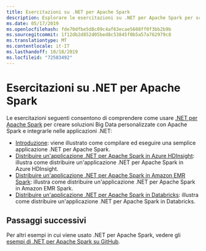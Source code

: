 ```yaml
---
title: Esercitazioni su .NET per Apache Spark
description: Esplorare le esercitazioni su .NET per Apache Spark per scoprire come integrare Apache Spark nelle applicazioni .NET.
ms.date: 05/17/2019
ms.openlocfilehash: fde70dfbe5d8c09c4af63ecae5608ff0f3bb2b9b
ms.sourcegitcommit: 1f12db2d852d05bed8c53845f0b5a57a762979c8
ms.translationtype: MT
ms.contentlocale: it-IT
ms.lasthandoff: 10/18/2019
ms.locfileid: "72583492"
---
```

# <a name="net-for-apache-spark-tutorials"></a>Esercitazioni su .NET per Apache Spark

Le esercitazioni seguenti consentono di comprendere come usare [.NET per Apache Spark](../index.yml) per creare soluzioni Big Data personalizzate con Apache Spark e integrarle nelle applicazioni .NET:

* [Introduzione](get-started.md): viene illustrato come compilare ed eseguire una semplice applicazione .NET per Apache Spark.
* [Distribuire un'applicazione .NET per Apache Spark in Azure HDInsight](hdinsight-deployment.md): illustra come distribuire un'applicazione .NET per Apache Spark in Azure HDInsight.
* [Distribuire un'applicazione .NET per Apache Spark in Amazon EMR Spark](amazon-emr-spark-deployment.md): illustra come distribuire un'applicazione .NET per Apache Spark in Amazon EMR Spark.
* [Distribuire un'applicazione .NET per Apache Spark in Databricks](databricks-deployment.md): illustra come distribuire un'applicazione .NET per Apache Spark in Databricks.

## <a name="next-steps"></a>Passaggi successivi

Per altri esempi in cui viene usato .NET per Apache Spark, vedere gli [esempi di .NET per Apache Spark su GitHub](https://github.com/dotnet/spark#samples).
